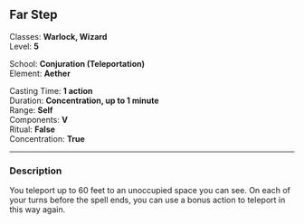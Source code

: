 ## Far Step

Classes: **Warlock, Wizard**  
Level: **5**  

School: **Conjuration (Teleportation)**  
Element: **Aether**  

Casting Time: **1 action**  
Duration: **Concentration, up to 1 minute**  
Range: **Self**  
Components: **V**  
Ritual: **False**  
Concentration: **True**  

------

### Description

You teleport up to 60 feet to an unoccupied space you can see. On each of your turns before the spell ends, you can use a bonus action to teleport in this way again.